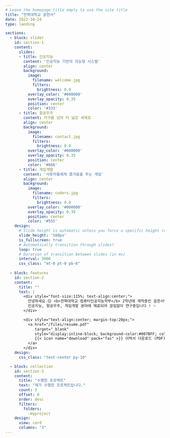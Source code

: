 ```yaml
---
# Leave the homepage title empty to use the site title
title: "전북대학교 윤한서"
date: 2022-10-24
type: landing

sections:
  - block: slider
    id: section-1
    content:
      slides:
      - title: 인공지능
        content: '인공지능 기반의 지능형 시스템'
        align: center
        background:
          image:
            filename: welcome.jpg
            filters:
              brightness: 0.8
          overlay_color: '#000000'
          overlay_opacity: 0.35
          position: center
          color: '#333'
      - title: 항공우주
        content: 지구를 넘어 더 넓은 세계로
        align: center
        background:
          image:
            filename: contact.jpg
            filters:
              brightness: 0.8
          overlay_color: '#000000'
          overlay_opacity: 0.35
          position: center
          color: '#666'
      - title: 게임개발
        content: '사용자들에게 즐거움을 주는 게임'
        align: center
        background:
          image:
            filename: coders.jpg
            filters:
              brightness: 0.8
          overlay_color: '#000000'
          overlay_opacity: 0.35
          position: center
          color: '#555'
    design:
      # Slide height is automatic unless you force a specific height (e.g. '400px')
      slide_height: '580px'
      is_fullscreen: true
      # Automatically transition through slides?
      loop: true
      # Duration of transition between slides (in ms)
      interval: 3000
      css_class: "mt-0 pt-0 pb-6"
  
  - block: features
    id: section-2
    content:
      title: ""
      text: |
        <div style="font-size:115%; text-align:center;">
          안녕하세요 😊 <b>전북대학교 컴퓨터인공지능학부</b> 2학년에 재학중인 윤한서입니다.<br>
          인공지능, 항공우주, 게임개발 분야에 매료되어 끊임없이 연구중입니다 ! ✨
        </div>

        <div style="text-align:center; margin-top:20px;">
          <a href="/files/resume.pdf" 
             target="_blank" 
             style="display:inline-block; background-color:#007BFF; color:white; padding:10px 20px; border-radius:8px; text-decoration:none; font-weight:600;">
             {{< icon name="download" pack="fas" >}} 이력서 다운로드 (PDF)
          </a>
        </div>
    design:
      css_class: "text-center py-10"

  - block: collection
    id: section-3
    content:
      title: "수행한 프로젝트"
      text: "제가 수행한 프로젝트입니다."
      count: 3
      offset: 0
      order: desc
      filters:
        folders:
          -myproject
    design:
      view: card
      columns: "3"
---
```

